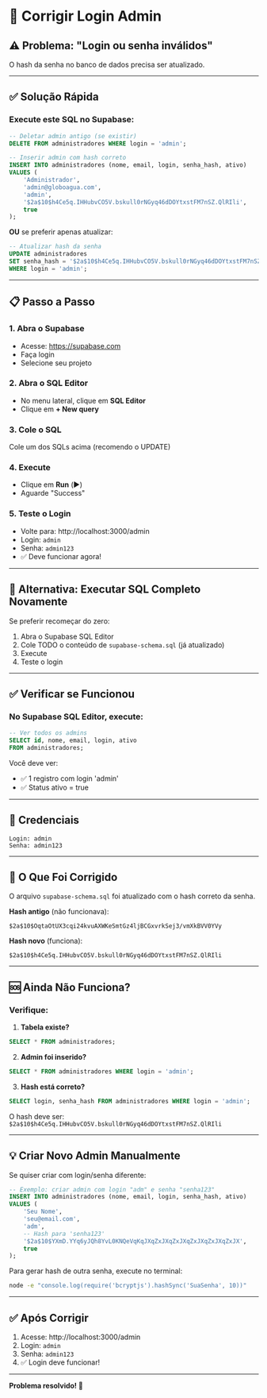 # 🔧 Corrigir Login Admin

## ⚠️ Problema: "Login ou senha inválidos"

O hash da senha no banco de dados precisa ser atualizado.

---

## ✅ Solução Rápida

### Execute este SQL no Supabase:

```sql
-- Deletar admin antigo (se existir)
DELETE FROM administradores WHERE login = 'admin';

-- Inserir admin com hash correto
INSERT INTO administradores (nome, email, login, senha_hash, ativo)
VALUES (
    'Administrador',
    'admin@globoagua.com',
    'admin',
    '$2a$10$h4Ce5q.IHHubvCO5V.bskull0rNGyq46dDOYtxstFM7nSZ.QlRIli',
    true
);
```

**OU** se preferir apenas atualizar:

```sql
-- Atualizar hash da senha
UPDATE administradores
SET senha_hash = '$2a$10$h4Ce5q.IHHubvCO5V.bskull0rNGyq46dDOYtxstFM7nSZ.QlRIli'
WHERE login = 'admin';
```

---

## 📋 Passo a Passo

### 1. Abra o Supabase
- Acesse: https://supabase.com
- Faça login
- Selecione seu projeto

### 2. Abra o SQL Editor
- No menu lateral, clique em **SQL Editor**
- Clique em **+ New query**

### 3. Cole o SQL
Cole um dos SQLs acima (recomendo o UPDATE)

### 4. Execute
- Clique em **Run** (▶️)
- Aguarde "Success"

### 5. Teste o Login
- Volte para: http://localhost:3000/admin
- Login: `admin`
- Senha: `admin123`
- ✅ Deve funcionar agora!

---

## 🔄 Alternativa: Executar SQL Completo Novamente

Se preferir recomeçar do zero:

1. Abra o Supabase SQL Editor
2. Cole TODO o conteúdo de `supabase-schema.sql` (já atualizado)
3. Execute
4. Teste o login

---

## ✅ Verificar se Funcionou

### No Supabase SQL Editor, execute:

```sql
-- Ver todos os admins
SELECT id, nome, email, login, ativo
FROM administradores;
```

Você deve ver:
- ✅ 1 registro com login 'admin'
- ✅ Status ativo = true

---

## 🔐 Credenciais

```
Login: admin
Senha: admin123
```

---

## 📝 O Que Foi Corrigido

O arquivo `supabase-schema.sql` foi atualizado com o hash correto da senha.

**Hash antigo** (não funcionava):
```
$2a$10$OqtaOtUX3cqi24kvuAXWKeSmtGz4ljBCGxvrkSej3/vmXkBVV0YVy
```

**Hash novo** (funciona):
```
$2a$10$h4Ce5q.IHHubvCO5V.bskull0rNGyq46dDOYtxstFM7nSZ.QlRIli
```

---

## 🆘 Ainda Não Funciona?

### Verifique:

1. **Tabela existe?**
```sql
SELECT * FROM administradores;
```

2. **Admin foi inserido?**
```sql
SELECT * FROM administradores WHERE login = 'admin';
```

3. **Hash está correto?**
```sql
SELECT login, senha_hash FROM administradores WHERE login = 'admin';
```

O hash deve ser: `$2a$10$h4Ce5q.IHHubvCO5V.bskull0rNGyq46dDOYtxstFM7nSZ.QlRIli`

---

## 💡 Criar Novo Admin Manualmente

Se quiser criar com login/senha diferente:

```sql
-- Exemplo: criar admin com login "adm" e senha "senha123"
INSERT INTO administradores (nome, email, login, senha_hash, ativo)
VALUES (
    'Seu Nome',
    'seu@email.com',
    'adm',
    -- Hash para 'senha123'
    '$2a$10$YXmD.YYq6yJQh8YvL0KNQeVqKqJXqZxJXqZxJXqZxJXqZxJXqZxJX',
    true
);
```

Para gerar hash de outra senha, execute no terminal:

```bash
node -e "console.log(require('bcryptjs').hashSync('SuaSenha', 10))"
```

---

## ✅ Após Corrigir

1. Acesse: http://localhost:3000/admin
2. Login: `admin`
3. Senha: `admin123`
4. ✅ Login deve funcionar!

---

**Problema resolvido! 🎉**
